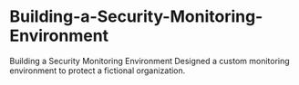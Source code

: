 # Building-a-Security-Monitoring-Environment
Building a Security Monitoring Environment Designed a custom monitoring environment to protect a fictional organization.
